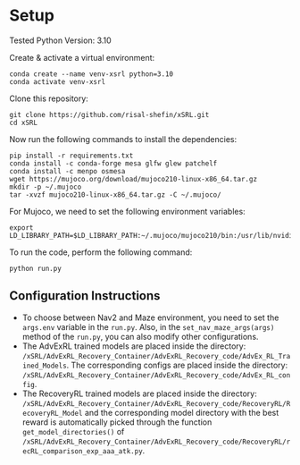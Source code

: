 # Setup
Tested Python Version: 3.10

Create & activate a virtual environment:
```shell
conda create --name venv-xsrl python=3.10
conda activate venv-xsrl
```
Clone this repository:
```shell
git clone https://github.com/risal-shefin/xSRL.git
cd xSRL
```
Now run the following commands to install the dependencies:
```shell
pip install -r requirements.txt
conda install -c conda-forge mesa glfw glew patchelf
conda install -c menpo osmesa
wget https://mujoco.org/download/mujoco210-linux-x86_64.tar.gz
mkdir -p ~/.mujoco
tar -xvzf mujoco210-linux-x86_64.tar.gz -C ~/.mujoco/
```
For Mujoco, we need to set the following environment variables:
```shell
export LD_LIBRARY_PATH=$LD_LIBRARY_PATH:~/.mujoco/mujoco210/bin:/usr/lib/nvidia
```
To run the code, perform the following command:
```shell
python run.py
```

## Configuration Instructions

- To choose between Nav2 and Maze environment, you need to set the `args.env` variable in the `run.py`. Also, in the `set_nav_maze_args(args)` method of the `run.py`, you can also modify other configurations.<br>
- The AdvExRL trained models are placed inside the directory: `/xSRL/AdvExRL_Recovery_Container/AdvExRL_Recovery_code/AdvEx_RL_Trained_Models`. The corresponding configs are placed inside the directory: `/xSRL/AdvExRL_Recovery_Container/AdvExRL_Recovery_code/AdvEx_RL_config`.<br>
- The RecoveryRL trained models are placed inside the directory: `/xSRL/AdvExRL_Recovery_Container/AdvExRL_Recovery_code/RecoveryRL/RecoveryRL_Model` and the corresponding model directory with the best reward is automatically picked through the function `get_model_directories()` of `/xSRL/AdvExRL_Recovery_Container/AdvExRL_Recovery_code/RecoveryRL/recRL_comparison_exp_aaa_atk.py`.